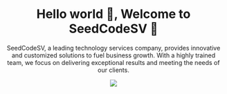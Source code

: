 <h1 align='center'> Hello world 👋, Welcome to SeedCodeSV 🍃</h1>

<p align='center'>
 SeedCodeSV, a leading technology services company, provides innovative and customized solutions to fuel business growth. With a highly trained team, we focus on delivering exceptional results and meeting the needs of our clients.
</p>
<p align='center'>
 <img  src="https://i.pinimg.com/originals/13/28/1b/13281bc86063aa5c9eb2159cde5c9c2c.png">
</p>

